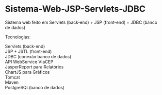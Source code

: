 # Sistema-Web-JSP-Servlets-JDBC
Sistema web feito em Servlets (back-end) + JSP (front-end) + JDBC (banco de dados)

Tecnologias:

Servlets (back-end)
<br>
JSP + JSTL (front-end)
<br>
JDBC (conexão banco de dados)
<br>
API WebService ViaCEP
<br>
JasperReport para Relatórios
<br>
ChartJS para Gráficos
<br>
Tomcat
<br>
Maven
<br>
PostgreSQL(banco de dados)

